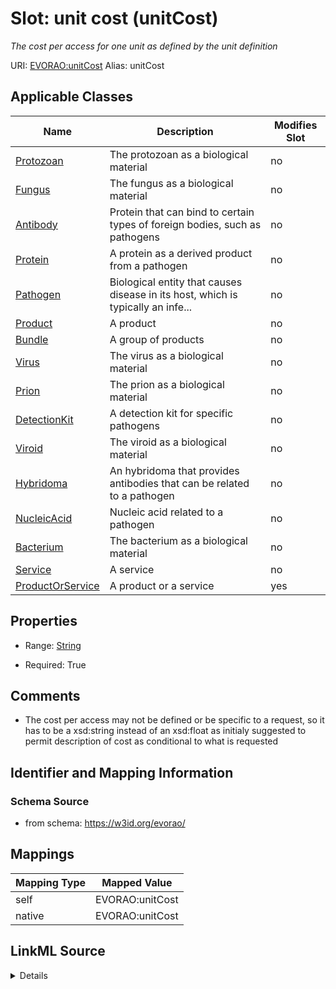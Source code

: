 

# Slot: unit cost (unitCost) 


_The cost per access for one unit as defined by the unit definition_





URI: [EVORAO:unitCost](https://w3id.org/evorao/unitCost)
Alias: unitCost

<!-- no inheritance hierarchy -->





## Applicable Classes

| Name | Description | Modifies Slot |
| --- | --- | --- |
| [Protozoan](Protozoan.md) | The protozoan as a biological material |  no  |
| [Fungus](Fungus.md) | The fungus as a biological material |  no  |
| [Antibody](Antibody.md) | Protein that can bind to certain types of foreign bodies, such as pathogens |  no  |
| [Protein](Protein.md) | A protein as a derived product from a pathogen |  no  |
| [Pathogen](Pathogen.md) | Biological entity that causes disease in its host, which is typically an infe... |  no  |
| [Product](Product.md) | A product |  no  |
| [Bundle](Bundle.md) | A group of products |  no  |
| [Virus](Virus.md) | The virus as a biological material |  no  |
| [Prion](Prion.md) | The prion as a biological material |  no  |
| [DetectionKit](DetectionKit.md) | A detection kit for specific pathogens |  no  |
| [Viroid](Viroid.md) | The viroid as a biological material |  no  |
| [Hybridoma](Hybridoma.md) | An hybridoma that provides antibodies that can be related to a pathogen |  no  |
| [NucleicAcid](NucleicAcid.md) | Nucleic acid related to a pathogen |  no  |
| [Bacterium](Bacterium.md) | The bacterium as a biological material |  no  |
| [Service](Service.md) | A service |  no  |
| [ProductOrService](ProductOrService.md) | A product or a service |  yes  |







## Properties

* Range: [String](String.md)

* Required: True





## Comments

* The cost per access may not be defined or be specific to a request, so it has to be a xsd:string instead of an xsd:float as initialy suggested to permit description of cost as conditional to what is requested

## Identifier and Mapping Information







### Schema Source


* from schema: https://w3id.org/evorao/




## Mappings

| Mapping Type | Mapped Value |
| ---  | ---  |
| self | EVORAO:unitCost |
| native | EVORAO:unitCost |




## LinkML Source

<details>
```yaml
name: unitCost
description: The cost per access for one unit as defined by the unit definition
title: unit cost
comments:
- The cost per access may not be defined or be specific to a request, so it has to
  be a xsd:string instead of an xsd:float as initialy suggested to permit description
  of cost as conditional to what is requested
from_schema: https://w3id.org/evorao/
rank: 1000
ifabsent: string(on request)
alias: unitCost
domain_of:
- ProductOrService
range: string
required: true
recommended: true
multivalued: false

```
</details>